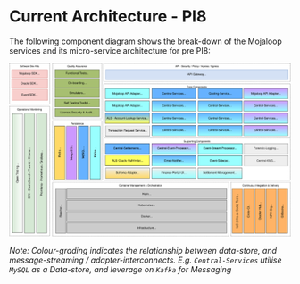 # Current Architecture - PI8

The following component diagram shows the break-down of the Mojaloop services and its micro-service architecture for pre PI8:

![Mojaloop Architecture Overview PI8](../../.gitbook/assets/Arch-Mojaloop-overview-PI8.svg)

_Note: Colour-grading indicates the relationship between data-store, and message-streaming / adapter-interconnects. E.g. `Central-Services` utilise `MySQL` as a Data-store, and leverage on `Kafka` for Messaging_

